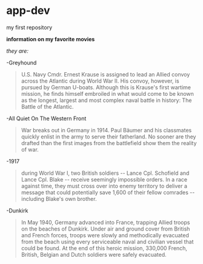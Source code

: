 # app-dev
my first repository

**information on my favorite movies**

*they are:*

-Greyhound
>U.S. Navy Cmdr. Ernest Krause is assigned to lead an Allied convoy across the Atlantic during World War II. His convoy, however, is pursued by German U-boats. Although this is Krause's first wartime mission, he finds himself embroiled in what would come to be known as the longest, largest and most complex naval battle in history: The Battle of the Atlantic.

-All Quiet On The Western Front
>War breaks out in Germany in 1914. Paul Bäumer and his classmates quickly enlist in the army to serve their fatherland. No sooner are they drafted than the first images from the battlefield show them the reality of war.

-1917
>during World War I, two British soldiers -- Lance Cpl. Schofield and Lance Cpl. Blake -- receive seemingly impossible orders. In a race against time, they must cross over into enemy territory to deliver a message that could potentially save 1,600 of their fellow comrades -- including Blake's own brother.

-Dunkirk
>In May 1940, Germany advanced into France, trapping Allied troops on the beaches of Dunkirk. Under air and ground cover from British and French forces, troops were slowly and methodically evacuated from the beach using every serviceable naval and civilian vessel that could be found. At the end of this heroic mission, 330,000 French, British, Belgian and Dutch soldiers were safely evacuated.
